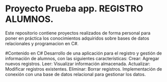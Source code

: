 # Proyecto Prueba app. REGISTRO ALUMNOS.
Este repositorio contiene proyectos realizados de forma personal para poner en práctica los conocimientos adquiridos sobre bases de datos relacionales y programacion en C#.

#Contenido en C#
Desarrollo de una aplicación para el registro y gestión de información de alumnos, con las siguientes características:
Crear: Agregar nuevos registros.
Leer: Visualizar información almacenada.
Actualizar: Modificar registros existentes.
Eliminar: Borrar registros.
Implementación de conexión con una base de datos relacional para gestionar los datos.


